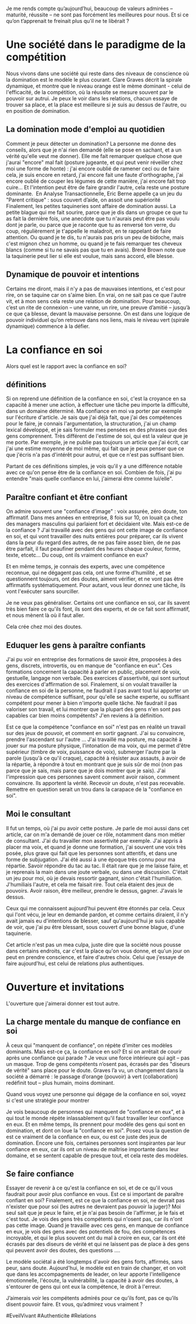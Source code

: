 Je me rends compte qu’aujourd’hui, beaucoup de valeurs admirées – maturité, réussite – ne sont pas forcément les meilleures pour nous. Et si ce qu’on t’apprenait te freinait plus qu’il ne te libérait ?

# Une société dans le paradigme de la compétition

Nous vivons dans une société qui reste dans des niveaux de conscience où la domination est le modèle le plus courant. Clare Graves décrit la spirale dynamique, et montre que le niveau orange est le mème dominant - celui de l'efficacité, de la compétition, où la réussite se mesure souvent par le pouvoir sur autrui.  Je peux le voir dans les relations, chacun essaye de trouver sa place, et la place est meilleure si je suis au dessus de l'autre, ou en position de domination.

## La domination mode d'emploi au quotidien

Comment je peux détecter un domination? La personne me donne des conseils, alors que je n'ai rien demandé (elle se pose en sachant, et a un vérité qu'elle veut me donner). Elle me fait remarquer quelque chose que j'aurai "encore" mal fait (posture jugeante, et qui peut venir réveiller chez moi une forme de honte) : j'ai encore oublié de ramener ceci ou de faire cela, je suis encore en retard, j'ai encore fait une faute d'orthographe, j'ai encore oublié de couper les légumes de cette manière, j'ai encore fait trop cuire... Et l'intention peut être de faire grandir l'autre, cela reste une posture dominante.
 En Analyse Transactionnelle, Eric Berne appelle ça un jeu du "Parent critique" : sous couvert d’aide, on assoit une supériorité
 
Finalement, les petites taquineries sont affaire de domination aussi. La petite blague qui me fait sourire, parce que je dis dans un groupe ce que tu as fait la dernière fois, une anecdote que tu n'aurais peut être pas voulu dont je parle, ou parce que je raconte que tu as renversé ton verre, du coup, régulièrement je t'appelle le maladroit, en te rappelant de faire attention.
Ou quand je te dis, tu n'aurais pas pris un peu de bidoche, mais c'est mignon chez un homme, ou quand je te fais remarquer tes cheveux blancs (comme si tu ne savais pas que tu en avais).
Brené Brown note que la taquinerie peut lier si elle est voulue, mais sans accord, elle blesse.

## Dynamique de pouvoir et intentions

Certains me diront, mais il n'y a pas de mauvaises intentions, et c'est pour rire, on se taquine car on s'aime bien.
En vrai, on ne sait pas ce que l'autre vit, et à mon sens cela reste une relation de domination.
Pour beaucoup, c’est un rite de connexion – une vanne, un rire, une preuve d’amitié – jusqu’à ce que ça blesse, devant la mauvaise personne. On est dans une logique de pouvoir individuel qu’on retrouve dans nos liens, mais le niveau vert (spirale dynamique) commence à la défier.

# La confiance en soi

Alors quel est le rapport avec la confiance en soi?

## définitions

Si on reprend une définition de la confiance en soi, c'est la croyance en sa capacité à mener une action, à effectuer une tâche peu importe la difficulté, dans un domaine déterminé. Ma confiance en moi va porter par exemple sur l'écriture d'article. Je sais que j'ai déjà fait, que j'ai des compétences pour le faire, je connais l'argumentation, la structuration, j'ai un champ lexical développé, et je sais formuler mes pensées en des phrases que des gens comprennent.
Très différent de l'estime de soi, qui est la valeur que je me porte. Par exemple, je ne publie pas toujours un article que j'ai écrit, car j'ai une estime moyenne de moi même, qui fait que je peux penser que ce que j'écris n'a pas d'intérêt pour autrui, et que ce n'est pas suffisant bien.

Partant de ces définitions simples, je vois qu'il y a une différence notable avec ce qu'on pense être de la confiance en soi. Combien de fois, j'ai pu entendre "mais quelle confiance en lui, j'aimerai être comme lui/elle". 

## Paraître confiant et être confiant

On admire souvent une "confiance d’image" : voix assurée, zéro doute, ton affirmatif. Dans mes années en entreprise, 8 fois sur 10, on louait ça chez des managers masculins qui parlaient fort et décidaient vite. Mais est-ce de la confiance ? 
J'ai travaillé avec des gens qui ont cette image de confiance en soi, et qui vont travailler des nuits entières pour préparer, car ils vivent dans la peur du regard des autres, de ne pas faire assez bien, de ne pas être parfait, il faut peaufiner pendant  des heures chaque couleur, forme, texte, etcetc... Du coup, ont ils vraiment confiance en eux?

Et en même temps, je connais des experts, avec une compétence reconnue, qui ne dégagent pas cela, ont une forme d'humilité , et se questionnent toujours, ont des doutes, aiment vérifier, et ne vont pas être affirmatifs systématiquement. Pour autant, vous leur donnez une tâche, ils vont l'exécuter sans sourciller.

Je ne veux pas généraliser. Certains ont une confiance en soi, car ils savent très bien faire ce qu'ils font, ils sont des experts, et de ce fait sont affirmatif, et nous mènent là où il faut aller.

Cela crée chez moi des doutes. 

## Eduquer les gens à paraître confiants

J'ai pu voir en entreprise des formations de savoir être, proposées à des gens, discrets, introvertis, ou en manque de "confiance en eux". Ces formations concernent la capacité à parler en public, placement de voix, gestuelle, langage non verbale. Des exercices d'assertivité, qui sont surtout des exercices d'affirmation de soi.
Finalement, si on voulait travailler la confiance en soi de la personne, ne faudrait il pas avant tout lui apporter un niveau de compétence suffisant, pour qu'elle se sache experte, ou suffisant compétent pour mener à bien n'importe quelle tâche. Ne faudrait il pas valoriser son travail, et lui montrer que la plupart des gens n'en sont pas capables car bien moins compétents? J'en reviens à la définition.

Est ce que la compétence "confiance en soi" n'est pas en réalité un travail sur des jeux de pouvoir, et comment en sortir gagnant. J'ai su convaincre, prendre l'ascendant sur l'autre ... J'ai travaillé ma posture, ma capacité à jouer sur ma posture physique, l'intonation de ma voix, qui me permet d'être supérieur (timbre de voix, puissance de voix), submerger l'autre par la parole (jusqu'à ce qu'il craque), capacité à résister aux assauts, à avoir de la répartie, à répondre à tout en montrant que je suis sûr de moi (non pas parce que je sais, mais parce que je dois montrer que je sais).
J'ai l'impression que ces personnes savent comment avoir raison, comment convaincre. Ils apportent la vérité. Recevoir un doute, n'est pas recevable. Remettre en question serait un trou dans la carapace de la "confiance en soi".

## Moi le consultant

Il fut un temps, où j'ai pu avoir cette posture. Je parle de moi aussi dans cet article, car on m'a demandé de jouer ce rôle, notamment dans mon métier de consultant. J'ai du travailler mon assertivité par exemple. J'ai appris à placer ma voix, et quand je donne une formation, j'ai souvent une voix très posée, plus grave qui fait que les personnes sont attentifs, et dans une forme de subjugation.
J'ai été aussi à une époque très connu pour ma répartie. Savoir répondre du tac au tac. Il était rare que je me laisse faire, et je reprenais la main dans une joute verbale, ou dans une discussion. C'était un jeu pour moi, où je devais ressortir gagnant, sinon c'était l'humiliation. J'humiliais l'autre, et cela me faisait rire. Tout cela étaient des jeux de pouvoirs. Avoir raison, être meilleur, prendre le dessus, gagner. J'avais le dessus.

Ceux qui me connaissent aujourd'hui peuvent être étonnés par cela. Ceux qui l'ont vécu, je leur en demande pardon, et comme certains diraient, il n'y avait jamais eu d'intentions de blesser, sauf qu'aujourd'hui je suis capable de voir, que j'ai pu être blessant, sous couvert d'une bonne blague, d'une taquinerie.

Cet article n'est pas un mea culpa, juste dire que la société nous pousse dans certains endroits, car c'est la place qu'on vous donne, et qu'un jour on peut en prendre conscience, et faire d'autres choix. Celui que j'essaye de faire aujourd'hui, est celui de relations plus authentiques.

# Ouverture et invitations

L'ouverture que j'aimerai donner est tout autre.

## La charge mentale du manque de confiance en soi
À ceux qui "manquent de confiance", on répète d'imiter ces modèles dominants. Mais est-ce ça, la confiance en soi? Et si on arrêtait de courir après une confiance qui parade ? Je veux une force intérieure qui agit – pas un masque. 
Trop de gens compétents n’osent pas, écrasés par des "diseurs de vérité" sans place pour le doute. Graves l’a vu, un changement dans la société a démarré : le passage d’orange (pouvoir) à vert (collaboration) redéfinit tout – plus humain, moins dominant.

Quand vous voyez une personne qui dégage de la confiance en soi, voyez si c'est une stratégie pour montrer

Je vois beaucoup de personnes qui manquent de "confiance en eux", et à qui tout le monde  répète inlassablement qu'il faut travailler leur confiance en eux. Et en même temps, ils prennent pour modèle des gens qui sont en domination, et dont on loue la "confiance en soi". Posez vous la question de est ce vraiment de la confiance en eux, ou est ce juste des jeux de domination. 
Encore une fois, certaines personnes sont inspirantes par leur confiance en eux, car ils ont un niveau de maîtrise importante dans leur domaine, et se sentent capable de presque tout, et cela reste des modèles.

## Se faire confiance

Essayer de revenir à ce qu'est la confiance en soi, et de ce qu'il vous faudrait pour avoir plus confiance en vous. Est ce si important de paraître confiant en soi? Finalement, est ce que la confiance en soi, ne devrait pas n'exister que pour soi (les autres ne devraient pas pouvoir la juger)? Moi seul sait que je peux le faire, et je n'ai pas besoin de l'affirmer, je le fais et c'est tout.
Je vois des gens très compétents qui n'osent pas, car ils n'ont pas cette image. 
Quand je travaille avec ces gens, en manque de confiance en eux, je vois des gens avec des potentiels de fou, des compétences incroyable, et qui le plus souvent ont du mal à croire en eux, car ils ont été écrasés par des diseurs de vérité et qui ne laissent pas de place à des gens qui peuvent avoir des doutes, des questions ….

Le modèle sociétal a été longtemps d'avoir des gens forts, affirmés, sans peur, sans doute. Aujourd'hui, le modèle est en train de changer, et on voit que dans les accompagnements de leader, on leur apporte l'intelligence émotionnelle, l'écoute, la vulnérabilité, la capacité à avoir des doutes, à s'entourer de gens qui ont eux la compétence, le droit à l'erreur.

J’aimerais voir les compétents admirés pour ce qu’ils font, pas ce qu’ils disent pouvoir faire. Et vous, qu’admirez vous vraiment ?


#EveilVivant #Authenticite #Relations


